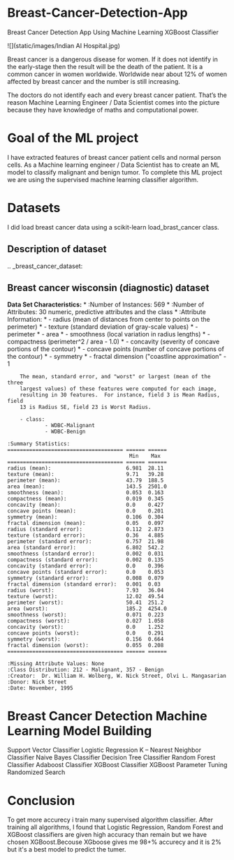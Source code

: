 # Breast-Cancer-Detection-App
 Breast Cancer Detection App Using Machine Learning XGBoost Classifier
 
![](static/images/Indian AI Hospital.jpg)

Breast cancer is a dangerous disease for women. If it does not identify in the early-stage then the result will be the death of the patient. It is a common cancer in women worldwide. Worldwide near about 12% of women affected by breast cancer and the number is still increasing.

The doctors do not identify each and every breast cancer patient. That’s the reason Machine Learning Engineer / Data Scientist comes into the picture because they have knowledge of maths and computational power.

# Goal of the ML project

I have extracted features of breast cancer patient cells and normal person cells. As a Machine learning engineer / Data Scientist has to create an ML model to classify malignant and benign tumor. To complete this ML project we are using the supervised machine learning classifier algorithm.

# Datasets

I did load  breast cancer data using a scikit-learn load_brast_cancer class.

## Description of dataset


.. _breast_cancer_dataset:
 
Breast cancer wisconsin (diagnostic) dataset
--------------------------------------------
 
**Data Set Characteristics:**
    * :Number of Instances: 569
    * :Number of Attributes: 30 numeric, predictive attributes and the class
    * :Attribute Information:
      * - radius (mean of distances from center to points on the perimeter)
      * - texture (standard deviation of gray-scale values)
      * - perimeter
      * - area
      * - smoothness (local variation in radius lengths)
      * - compactness (perimeter^2 / area - 1.0)
      * - concavity (severity of concave portions of the contour)
      * - concave points (number of concave portions of the contour)
      * - symmetry 
      * - fractal dimension ("coastline approximation" - 1
 
        The mean, standard error, and "worst" or largest (mean of the three
        largest values) of these features were computed for each image,
        resulting in 30 features.  For instance, field 3 is Mean Radius, field
        13 is Radius SE, field 23 is Worst Radius.
 
        - class:
                - WDBC-Malignant
                - WDBC-Benign
 
    :Summary Statistics:
    ===================================== ====== ======
                                           Min    Max
    ===================================== ====== ======
    radius (mean):                        6.981  28.11
    texture (mean):                       9.71   39.28
    perimeter (mean):                     43.79  188.5
    area (mean):                          143.5  2501.0
    smoothness (mean):                    0.053  0.163
    compactness (mean):                   0.019  0.345
    concavity (mean):                     0.0    0.427
    concave points (mean):                0.0    0.201
    symmetry (mean):                      0.106  0.304
    fractal dimension (mean):             0.05   0.097
    radius (standard error):              0.112  2.873
    texture (standard error):             0.36   4.885
    perimeter (standard error):           0.757  21.98
    area (standard error):                6.802  542.2
    smoothness (standard error):          0.002  0.031
    compactness (standard error):         0.002  0.135
    concavity (standard error):           0.0    0.396
    concave points (standard error):      0.0    0.053
    symmetry (standard error):            0.008  0.079
    fractal dimension (standard error):   0.001  0.03
    radius (worst):                       7.93   36.04
    texture (worst):                      12.02  49.54
    perimeter (worst):                    50.41  251.2
    area (worst):                         185.2  4254.0
    smoothness (worst):                   0.071  0.223
    compactness (worst):                  0.027  1.058
    concavity (worst):                    0.0    1.252
    concave points (worst):               0.0    0.291
    symmetry (worst):                     0.156  0.664
    fractal dimension (worst):            0.055  0.208
    ===================================== ====== ======
 
    :Missing Attribute Values: None
    :Class Distribution: 212 - Malignant, 357 - Benign
    :Creator:  Dr. William H. Wolberg, W. Nick Street, Olvi L. Mangasarian
    :Donor: Nick Street
    :Date: November, 1995
    
   # Breast Cancer Detection Machine Learning Model Building
   
   Support Vector Classifier
   Logistic Regression
   K – Nearest Neighbor Classifier
   Naive Bayes Classifier
   Decision Tree Classifier
   Random Forest Classifier
   Adaboost Classifier
   XGBoost Classifier
   XGBoost Parameter Tuning Randomized Search
   
   
   # Conclusion
  To get more accurecy i train many supervised algorithm classifier. After training all algorithms, I found that Logistic Regression, Random Forest and XGBoost classifiers are given high accuracy than remain but we have chosen XGBoost.Becouse XGboose gives me 98+% accurecy and it is 2% but it's a best model to predict the tumer.
